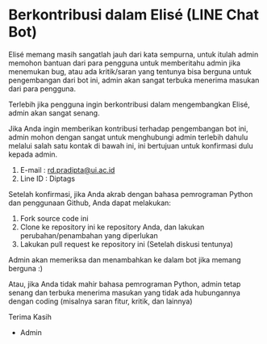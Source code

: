 # Berkontribusi dalam Elisé (LINE Chat Bot)

Elisé  memang masih sangatlah jauh dari kata sempurna, untuk itulah admin memohon bantuan dari para pengguna untuk memberitahu admin jika menemukan bug, atau ada kritik/saran yang tentunya bisa berguna untuk pengembangan dari bot ini, admin akan sangat terbuka menerima masukan dari para pengguna.

Terlebih jika pengguna ingin berkontribusi dalam mengembangkan Elisé, admin akan sangat senang.

Jika Anda ingin memberikan kontribusi terhadap pengembangan bot ini, admin mohon dengan sangat untuk menghubungi admin terlebih dahulu melalui salah satu kontak di bawah ini, ini bertujuan untuk konfirmasi dulu kepada admin.

1. E-mail  : rd.pradipta@ui.ac.id
2. Line ID : Diptags

Setelah konfirmasi, jika Anda akrab dengan bahasa pemrograman Python dan penggunaan Github, Anda dapat melakukan:

1. Fork source code ini
2. Clone ke repository ini ke repository Anda, dan lakukan perubahan/penambahan yang diperlukan
3. Lakukan pull request ke repository ini (Setelah diskusi tentunya)

Admin akan memeriksa dan menambahkan ke dalam bot jika memang berguna :)

Atau, jika Anda tidak mahir bahasa pemrograman Python, admin tetap senang dan terbuka menerima masukan yang tidak ada hubungannya dengan coding (misalnya saran fitur, kritik, dan lainnya)

Terima Kasih
- Admin